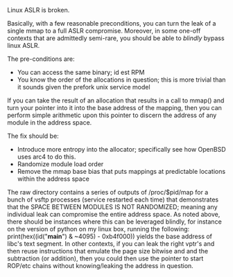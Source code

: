 Linux ASLR is broken.

Basically, with a few reasonable preconditions, you can turn the leak of a single mmap to a full ASLR compromise. Moreover, in some one-off contexts that are admittedly semi-rare, you should be able to *blindly* bypass linux ASLR.

The pre-conditions are:
- You can access the same binary; id est RPM
- You know the order of the allocations in question; this is more trivial than it sounds given the prefork unix service model

If you can take the result of an allocation that results in a call to mmap() and turn your pointer into it into the base address
of the mapping, then you can perform simple arithmetic upon this pointer to discern the address of any module in the address space.

The fix should be:
- Introduce more entropy into the allocator; specifically see how OpenBSD uses arc4 to do this.
- Randomize module load order
- Remove the mmap base bias that puts mappings at predictable locations within the address space


The raw directory contains a series of outputs of /proc/$pid/map for a bunch of vsftp processes (service restarted each time) that demonstrates that the SPACE BETWEEN MODULES IS NOT RANDOMIZED; meaning any individual leak can compromise the entire address space. As noted above, there should be instances where this can be leveraged blindly, for instance on the version of python on my linux box, running the following: print(hex((id("__main__") & ~4095) - 0xb4f000)) yields the base address of libc's text segment. In other contexts, if you can leak the right vptr's and then reuse instructions that emulate the page size bitwise and and the subtraction (or addition), then you could then use the pointer to start ROP/etc chains without knowing/leaking the address in question.
